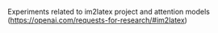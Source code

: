 Experiments related to im2latex project and attention models (https://openai.com/requests-for-research/#im2latex)
